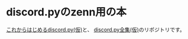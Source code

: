 # discord.pyのzenn用の本
[これからはじめるdiscord.py(仮)](https://zenn.dev/yaakiyu_s/books/discord_py_starter)と、
[discord.py全集(仮)](https://zenn.dev/yaakiyu_s/books/discord_py_master)のリポジトリです。
